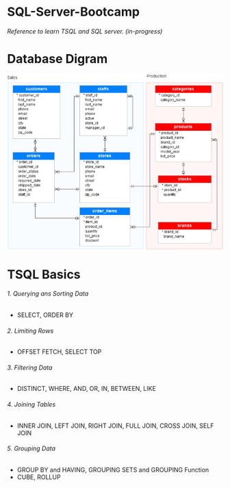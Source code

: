 # SQL-Server-Bootcamp
###### Reference to learn TSQL and SQL server. (in-progress)

# Database Digram
![DB](DbDigram.png)

# TSQL Basics
###### 1. Querying ans Sorting Data
- SELECT, ORDER BY
###### 2. Limiting Rows
- OFFSET FETCH, SELECT TOP 
###### 3. Filtering Data
- DISTINCT, WHERE, AND, OR, IN, BETWEEN, LIKE 
###### 4. Joining Tables
- INNER JOIN, LEFT JOIN, RIGHT JOIN, FULL JOIN, CROSS JOIN, SELF JOIN
###### 5. Grouping Data
- GROUP BY and HAVING, GROUPING SETS and GROUPING Function
- CUBE, ROLLUP

